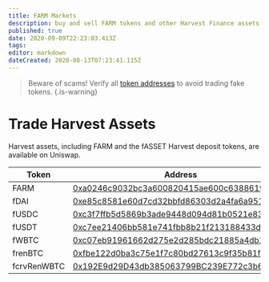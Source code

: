 ```yaml
---
title: FARM Markets
description: buy and sell FARM tokens and other Harvest Finance assets
published: true
date: 2020-09-09T22:23:03.413Z
tags: 
editor: markdown
dateCreated: 2020-08-13T07:23:41.115Z
---
```


> Beware of scams! Verify all [token addresses](https://github.com/harvest-finance/harvest) to avoid trading fake tokens.
{.is-warning}


# Trade Harvest Assets

Harvest assets, including FARM and the fASSET Harvest deposit tokens, are available on Uniswap.

| Token   | Address | Uniswap |
|---------|---------|---------|
| FARM    | [0xa0246c9032bc3a600820415ae600c6388619a14d][es-farm] | [buy][uni-buy-farm], [info][uni-info-farm]
| fDAI    | [0xe85c8581e60d7cd32bbfd86303d2a4fa6a951dac][es-fdai] | [buy][uni-buy-fdai], [info][uni-info-fdai]
| fUSDC   | [0xc3f7ffb5d5869b3ade9448d094d81b0521e8326f][es-fusdc] | [buy][uni-buy-fusdc], [info][uni-info-fusdc]
| fUSDT   | [0xc7ee21406bb581e741fbb8b21f213188433d9f2f][es-fusdt] | [buy][uni-buy-fusdt], [info][uni-info-fusdt]
| fWBTC   | [0xc07eb91961662d275e2d285bdc21885a4db136b0][es-fwbtc] | [buy][uni-buy-fwbtc], [info][uni-info-fwbtc]
| frenBTC | [0xfbe122d0ba3c75e1f7c80bd27613c9f35b81feec][es-frenbtc] | [buy][uni-buy-frenbtc], [info][uni-info-frenbtc]
| fcrvRenWBTC | [0x192E9d29D43db385063799BC239E772c3b6888F3][es-fcrvrenwbtc] | [buy][uni-buy-fcrvrenwbtc], [info][uni-info-fcrvrenwbtc]







[es-farm]: https://etherscan.io/token/0xa0246c9032bc3a600820415ae600c6388619a14d
[es-fdai]: https://etherscan.io/token/0xe85c8581e60d7cd32bbfd86303d2a4fa6a951dac
[es-fusdc]: https://etherscan.io/token/0xc3f7ffb5d5869b3ade9448d094d81b0521e8326f
[es-fusdt]: https://etherscan.io/token/0xc7ee21406bb581e741fbb8b21f213188433d9f2f
[es-fwbtc]: https://etherscan.io/token/0xc07eb91961662d275e2d285bdc21885a4db136b0
[es-frenbtc]: https://etherscan.io/token/0xfbe122d0ba3c75e1f7c80bd27613c9f35b81feec
[es-fcrvrenwbtc]: https://etherscan.io/token/0x192E9d29D43db385063799BC239E772c3b6888F3

[uni-buy-farm]: https://uniswap.exchange/swap?outputCurrency=0xa0246c9032bc3a600820415ae600c6388619a14d
[uni-buy-fdai]: https://uniswap.exchange/swap?outputCurrency=0xe85c8581e60d7cd32bbfd86303d2a4fa6a951dac
[uni-buy-fusdc]: https://uniswap.exchange/swap?outputCurrency=0xc3f7ffb5d5869b3ade9448d094d81b0521e8326f
[uni-buy-fusdt]: https://uniswap.exchange/swap?outputCurrency=0xc7ee21406bb581e741fbb8b21f213188433d9f2f
[uni-buy-fwbtc]: https://uniswap.exchange/swap?outputCurrency=0xc07eb91961662d275e2d285bdc21885a4db136b0
[uni-buy-frenbtc]: https://uniswap.exchange/swap?outputCurrency=0xfbe122d0ba3c75e1f7c80bd27613c9f35b81feec
[uni-buy-fcrvrenwbtc]: https://uniswap.exchange/swap?outputCurrency=0x192E9d29D43db385063799BC239E772c3b6888F3

[uni-info-farm]: https://uniswap.info/asset/0xa0246c9032bc3a600820415ae600c6388619a14d
[uni-info-fdai]: https://uniswap.info/asset/0xe85c8581e60d7cd32bbfd86303d2a4fa6a951dac
[uni-info-fusdc]: https://uniswap.info/asset/0xc3f7ffb5d5869b3ade9448d094d81b0521e8326f
[uni-info-fusdt]: https://uniswap.info/asset/0xc7ee21406bb581e741fbb8b21f213188433d9f2f
[uni-info-fwbtc]: https://uniswap.info/asset/0xc07eb91961662d275e2d285bdc21885a4db136b0
[uni-info-frenbtc]: https://uniswap.info/asset/0xfbe122d0ba3c75e1f7c80bd27613c9f35b81feec
[uni-info-fcrvrenwbtc]: https://uniswap.info/asset/0x192E9d29D43db385063799BC239E772c3b6888F3







[es-pool-farm]: https://etherscan.io/address/0xae024F29C26D6f71Ec71658B1980189956B0546D
[es-pool-fdai]: https://etherscan.io/address/0xF9E5f9024c2f3f2908A1d0e7272861a767C9484b
[es-pool-fusdc]: https://etherscan.io/address/0xE1f9A3EE001a2EcC906E8de637DBf20BB2d44633
[es-pool-fusdt]: https://etherscan.io/address/0x5bd997039FFF16F653EF15D1428F2C791519f58d







